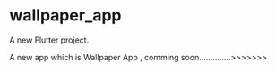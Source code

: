 # wallpaper_app

A new Flutter project.

A new app which is Wallpaper App , comming soon..............>>>>>>>
